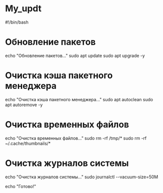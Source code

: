 # My_updt
#!/bin/bash

# Обновление пакетов
echo "Обновление пакетов..."
sudo apt update
sudo apt upgrade -y

# Очистка кэша пакетного менеджера
echo "Очистка кэша пакетного менеджера..."
sudo apt autoclean
sudo apt autoremove -y

# Очистка временных файлов
echo "Очистка временных файлов..."
sudo rm -rf /tmp/*
sudo rm -rf ~/.cache/thumbnails/*

# Очистка журналов системы
echo "Очистка журналов системы..."
sudo journalctl --vacuum-size=50M

echo "Готово!"
